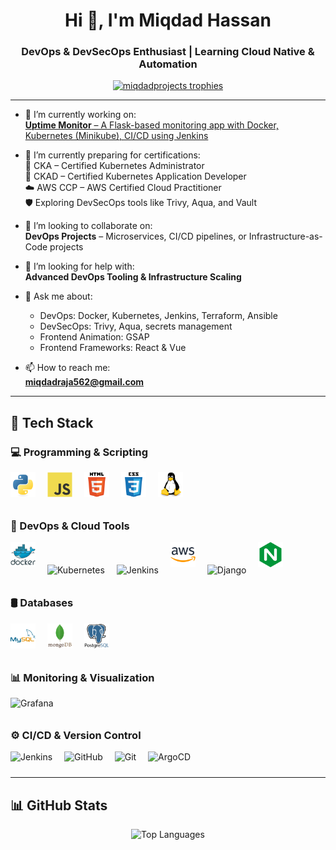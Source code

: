 <h1 align="center">Hi 👋, I'm Miqdad Hassan</h1>
<h3 align="center">DevOps & DevSecOps Enthusiast | Learning Cloud Native & Automation</h3>

<p align="center">
  <a href="https://github.com/ryo-ma/github-profile-trophy">
    <img src="https://github-profile-trophy.vercel.app/?username=miqdadprojects&theme=flat&no-bg=true&no-frame=true" alt="miqdadprojects trophies" />
  </a>
</p>

---

- 🔭 I’m currently working on:  
  [**Uptime Monitor** – A Flask-based monitoring app with Docker, Kubernetes (Minikube), CI/CD using Jenkins](https://github.com/miqdadhassan/uptime-monitor)

- 🌱 I’m currently preparing for certifications:  
  🧠 CKA – Certified Kubernetes Administrator  
  🔧 CKAD – Certified Kubernetes Application Developer  
  ☁️ AWS CCP – AWS Certified Cloud Practitioner  
  🛡️ Exploring DevSecOps tools like Trivy, Aqua, and Vault

- 👯 I’m looking to collaborate on:  
  **DevOps Projects** – Microservices, CI/CD pipelines, or Infrastructure-as-Code projects

- 🤝 I’m looking for help with:  
  **Advanced DevOps Tooling & Infrastructure Scaling**

- 💬 Ask me about:  
  - DevOps: Docker, Kubernetes, Jenkins, Terraform, Ansible  
  - DevSecOps: Trivy, Aqua, secrets management  
  - Frontend Animation: GSAP  
  - Frontend Frameworks: React & Vue

- 📫 How to reach me:  
  **miqdadraja562@gmail.com**

---

## 🧰 Tech Stack

### 💻 Programming & Scripting
<p>
  <img src="https://raw.githubusercontent.com/devicons/devicon/master/icons/python/python-original.svg" alt="Python" width="40" height="40" style="margin-right:15px; margin-bottom:10px;"/>
  <img src="https://raw.githubusercontent.com/devicons/devicon/master/icons/javascript/javascript-original.svg" alt="JavaScript" width="40" height="40" style="margin-right:15px; margin-bottom:10px;"/>
  <img src="https://raw.githubusercontent.com/devicons/devicon/master/icons/html5/html5-original-wordmark.svg" alt="HTML5" width="40" height="40" style="margin-right:15px; margin-bottom:10px;"/>
  <img src="https://raw.githubusercontent.com/devicons/devicon/master/icons/css3/css3-original-wordmark.svg" alt="CSS3" width="40" height="40" style="margin-right:15px; margin-bottom:10px;"/>
  <img src="https://raw.githubusercontent.com/devicons/devicon/master/icons/linux/linux-original.svg" alt="Linux" width="40" height="40" style="margin-right:15px; margin-bottom:10px;"/>
</p>



### 🔧 DevOps & Cloud Tools
<p>
  <img src="https://raw.githubusercontent.com/devicons/devicon/master/icons/docker/docker-original-wordmark.svg" alt="Docker" width="40" height="40" style="margin-right:15px; margin-bottom:10px;"/>
  <img src="https://www.vectorlogo.zone/logos/kubernetes/kubernetes-icon.svg" alt="Kubernetes" width="40" height="40" style="margin-right:15px; margin-bottom:10px;"/>
  <img src="https://www.vectorlogo.zone/logos/jenkins/jenkins-icon.svg" alt="Jenkins" width="40" height="40" style="margin-right:15px; margin-bottom:10px;"/>
  <img src="https://raw.githubusercontent.com/devicons/devicon/master/icons/amazonwebservices/amazonwebservices-original-wordmark.svg" alt="AWS" width="40" height="40" style="margin-right:15px; margin-bottom:10px;"/>
  <img src="https://cdn.worldvectorlogo.com/logos/django.svg" alt="Django" width="40" height="40" style="margin-right:15px; margin-bottom:10px;"/>
  <img src="https://raw.githubusercontent.com/devicons/devicon/master/icons/nginx/nginx-original.svg" alt="Nginx" width="40" height="40" style="margin-right:15px; margin-bottom:10px;"/>
</p>

### 🛢️ Databases
<p>
  <img src="https://raw.githubusercontent.com/devicons/devicon/master/icons/mysql/mysql-original-wordmark.svg" alt="MySQL" width="40" height="40" style="margin-right:15px; margin-bottom:10px;"/>
  <img src="https://raw.githubusercontent.com/devicons/devicon/master/icons/mongodb/mongodb-original-wordmark.svg" alt="MongoDB" width="40" height="40" style="margin-right:15px; margin-bottom:10px;"/>
  <img src="https://raw.githubusercontent.com/devicons/devicon/master/icons/postgresql/postgresql-original-wordmark.svg" alt="PostgreSQL" width="40" height="40" style="margin-right:15px; margin-bottom:10px;"/>
</p>

### 📊 Monitoring & Visualization
<p>
  <img src="https://www.vectorlogo.zone/logos/grafana/grafana-icon.svg" alt="Grafana" width="40" height="40" style="margin-right:15px; margin-bottom:10px;"/>
</p>

### ⚙️ CI/CD & Version Control
<p>
  <img src="https://www.vectorlogo.zone/logos/jenkins/jenkins-icon.svg" alt="Jenkins" width="40" height="40" style="margin-right:15px; margin-bottom:10px;"/>
  <img src="https://www.vectorlogo.zone/logos/github/github-icon.svg" alt="GitHub" width="40" height="40" style="margin-right:15px; margin-bottom:10px;"/>
  <img src="https://www.vectorlogo.zone/logos/git-scm/git-scm-icon.svg" alt="Git" width="40" height="40" style="margin-right:15px; margin-bottom:10px;"/>
  <img src="https://upload.wikimedia.org/wikipedia/commons/1/18/Argo-logo.png" alt="ArgoCD" width="40" height="40" style="margin-right:15px; margin-bottom:10px;"/>
</p>



---

## 📊 GitHub Stats

<p align="center">
  <img src="https://github-readme-stats.vercel.app/api/top-langs?username=miqdadprojects&show_icons=true&locale=en&layout=compact" alt="Top Languages" />
</p>
